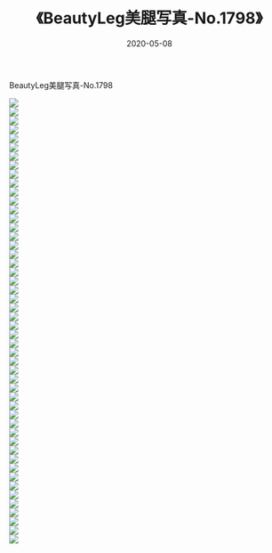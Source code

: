 ﻿---
layout: post
title:  《BeautyLeg美腿写真-No.1798》
date:   2020-05-08
img: http://img.660000.xyz/Sharelink/网络美图/2020/BeautyLeg美腿写真-No.1798/000.jpg
categories: [美女, 清纯, 唯美]
---

BeautyLeg美腿写真-No.1798

  ![](http://img.660000.xyz/Sharelink/网络美图/2020/BeautyLeg美腿写真-No.1798/001.jpg) <br> ![](http://img.660000.xyz/Sharelink/网络美图/2020/BeautyLeg美腿写真-No.1798/002.jpg) <br> ![](http://img.660000.xyz/Sharelink/网络美图/2020/BeautyLeg美腿写真-No.1798/003.jpg) <br> ![](http://img.660000.xyz/Sharelink/网络美图/2020/BeautyLeg美腿写真-No.1798/004.jpg) <br> ![](http://img.660000.xyz/Sharelink/网络美图/2020/BeautyLeg美腿写真-No.1798/005.jpg) <br> ![](http://img.660000.xyz/Sharelink/网络美图/2020/BeautyLeg美腿写真-No.1798/006.jpg) <br> ![](http://img.660000.xyz/Sharelink/网络美图/2020/BeautyLeg美腿写真-No.1798/007.jpg) <br> ![](http://img.660000.xyz/Sharelink/网络美图/2020/BeautyLeg美腿写真-No.1798/008.jpg) <br> ![](http://img.660000.xyz/Sharelink/网络美图/2020/BeautyLeg美腿写真-No.1798/009.jpg) <br> ![](http://img.660000.xyz/Sharelink/网络美图/2020/BeautyLeg美腿写真-No.1798/010.jpg) <br> ![](http://img.660000.xyz/Sharelink/网络美图/2020/BeautyLeg美腿写真-No.1798/011.jpg) <br> ![](http://img.660000.xyz/Sharelink/网络美图/2020/BeautyLeg美腿写真-No.1798/012.jpg) <br> ![](http://img.660000.xyz/Sharelink/网络美图/2020/BeautyLeg美腿写真-No.1798/013.jpg) <br> ![](http://img.660000.xyz/Sharelink/网络美图/2020/BeautyLeg美腿写真-No.1798/014.jpg) <br> ![](http://img.660000.xyz/Sharelink/网络美图/2020/BeautyLeg美腿写真-No.1798/015.jpg) <br> ![](http://img.660000.xyz/Sharelink/网络美图/2020/BeautyLeg美腿写真-No.1798/016.jpg) <br> ![](http://img.660000.xyz/Sharelink/网络美图/2020/BeautyLeg美腿写真-No.1798/017.jpg) <br> ![](http://img.660000.xyz/Sharelink/网络美图/2020/BeautyLeg美腿写真-No.1798/018.jpg) <br> ![](http://img.660000.xyz/Sharelink/网络美图/2020/BeautyLeg美腿写真-No.1798/019.jpg) <br> ![](http://img.660000.xyz/Sharelink/网络美图/2020/BeautyLeg美腿写真-No.1798/020.jpg) <br> ![](http://img.660000.xyz/Sharelink/网络美图/2020/BeautyLeg美腿写真-No.1798/021.jpg) <br> ![](http://img.660000.xyz/Sharelink/网络美图/2020/BeautyLeg美腿写真-No.1798/022.jpg) <br> ![](http://img.660000.xyz/Sharelink/网络美图/2020/BeautyLeg美腿写真-No.1798/023.jpg) <br> ![](http://img.660000.xyz/Sharelink/网络美图/2020/BeautyLeg美腿写真-No.1798/024.jpg) <br> ![](http://img.660000.xyz/Sharelink/网络美图/2020/BeautyLeg美腿写真-No.1798/025.jpg) <br> ![](http://img.660000.xyz/Sharelink/网络美图/2020/BeautyLeg美腿写真-No.1798/026.jpg) <br> ![](http://img.660000.xyz/Sharelink/网络美图/2020/BeautyLeg美腿写真-No.1798/027.jpg) <br> ![](http://img.660000.xyz/Sharelink/网络美图/2020/BeautyLeg美腿写真-No.1798/028.jpg) <br> ![](http://img.660000.xyz/Sharelink/网络美图/2020/BeautyLeg美腿写真-No.1798/029.jpg) <br> ![](http://img.660000.xyz/Sharelink/网络美图/2020/BeautyLeg美腿写真-No.1798/030.jpg) <br> ![](http://img.660000.xyz/Sharelink/网络美图/2020/BeautyLeg美腿写真-No.1798/031.jpg) <br> ![](http://img.660000.xyz/Sharelink/网络美图/2020/BeautyLeg美腿写真-No.1798/032.jpg) <br> ![](http://img.660000.xyz/Sharelink/网络美图/2020/BeautyLeg美腿写真-No.1798/033.jpg) <br> ![](http://img.660000.xyz/Sharelink/网络美图/2020/BeautyLeg美腿写真-No.1798/034.jpg) <br> ![](http://img.660000.xyz/Sharelink/网络美图/2020/BeautyLeg美腿写真-No.1798/035.jpg) <br> ![](http://img.660000.xyz/Sharelink/网络美图/2020/BeautyLeg美腿写真-No.1798/036.jpg) <br> ![](http://img.660000.xyz/Sharelink/网络美图/2020/BeautyLeg美腿写真-No.1798/037.jpg) <br> ![](http://img.660000.xyz/Sharelink/网络美图/2020/BeautyLeg美腿写真-No.1798/038.jpg) <br> ![](http://img.660000.xyz/Sharelink/网络美图/2020/BeautyLeg美腿写真-No.1798/039.jpg) <br> ![](http://img.660000.xyz/Sharelink/网络美图/2020/BeautyLeg美腿写真-No.1798/040.jpg) <br> ![](http://img.660000.xyz/Sharelink/网络美图/2020/BeautyLeg美腿写真-No.1798/041.jpg) <br> ![](http://img.660000.xyz/Sharelink/网络美图/2020/BeautyLeg美腿写真-No.1798/042.jpg) <br> ![](http://img.660000.xyz/Sharelink/网络美图/2020/BeautyLeg美腿写真-No.1798/043.jpg) <br> ![](http://img.660000.xyz/Sharelink/网络美图/2020/BeautyLeg美腿写真-No.1798/044.jpg) <br> ![](http://img.660000.xyz/Sharelink/网络美图/2020/BeautyLeg美腿写真-No.1798/045.jpg) <br> ![](http://img.660000.xyz/Sharelink/网络美图/2020/BeautyLeg美腿写真-No.1798/046.jpg) <br> ![](http://img.660000.xyz/Sharelink/网络美图/2020/BeautyLeg美腿写真-No.1798/047.jpg) <br> ![](http://img.660000.xyz/Sharelink/网络美图/2020/BeautyLeg美腿写真-No.1798/048.jpg) <br> ![](http://img.660000.xyz/Sharelink/网络美图/2020/BeautyLeg美腿写真-No.1798/049.jpg) <br> ![](http://img.660000.xyz/Sharelink/网络美图/2020/BeautyLeg美腿写真-No.1798/050.jpg) <br>